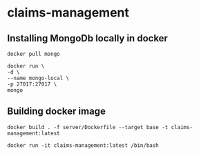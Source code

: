# claims-management

## Installing MongoDb locally in docker

```
docker pull mongo
```

```
docker run \
-d \
--name mongo-local \
-p 27017:27017 \
mongo
```

## Building docker image

```
docker build . -f server/Dockerfile --target base -t claims-management:latest
```

```
docker run -it claims-management:latest /bin/bash
```
